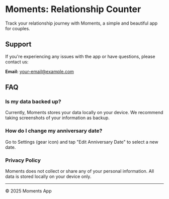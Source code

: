 # Moments: Relationship Counter

Track your relationship journey with Moments, a simple and beautiful app for couples.

## Support

If you're experiencing any issues with the app or have questions, please contact us:

**Email:** your-email@example.com

## FAQ

### Is my data backed up?
Currently, Moments stores your data locally on your device. We recommend taking screenshots of your information as backup.

### How do I change my anniversary date?
Go to Settings (gear icon) and tap "Edit Anniversary Date" to select a new date.

### Privacy Policy
Moments does not collect or share any of your personal information. All data is stored locally on your device only.

---

© 2025 Moments App
